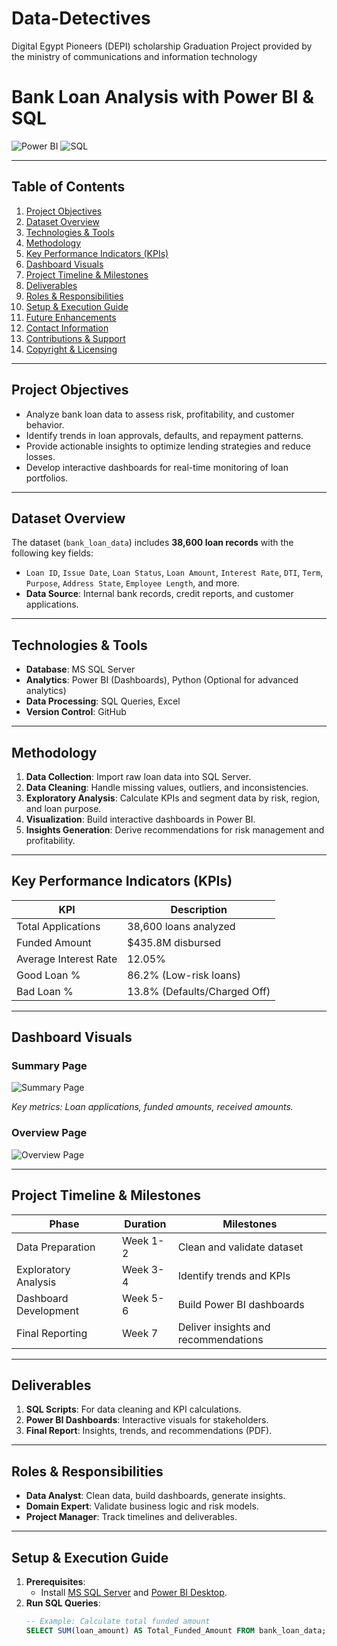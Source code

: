 # Data-Detectives
Digital Egypt Pioneers (DEPI) scholarship Graduation Project provided by the ministry of communications and information technology 


# Bank Loan Analysis with Power BI & SQL  
![Power BI](https://img.shields.io/badge/PowerBI-2023-blue) ![SQL](https://img.shields.io/badge/SQL-2023-green)  

---
## Table of Contents  
1. [Project Objectives](#project-objectives)  
2. [Dataset Overview](#dataset-overview)  
3. [Technologies & Tools](#technologies--tools)  
4. [Methodology](#methodology)  
5. [Key Performance Indicators (KPIs)](#key-performance-indicators-kpis)  
6. [Dashboard Visuals](#dashboard-visuals)  
7. [Project Timeline & Milestones](#project-timeline--milestones)  
8. [Deliverables](#deliverables)  
9. [Roles & Responsibilities](#roles--responsibilities)  
10. [Setup & Execution Guide](#setup--execution-guide)  
11. [Future Enhancements](#future-enhancements)  
12. [Contact Information](#contact-information)  
13. [Contributions & Support](#contributions--support)  
14. [Copyright & Licensing](#copyright--licensing)  

---

## Project Objectives  
- Analyze bank loan data to assess risk, profitability, and customer behavior.  
- Identify trends in loan approvals, defaults, and repayment patterns.  
- Provide actionable insights to optimize lending strategies and reduce losses.  
- Develop interactive dashboards for real-time monitoring of loan portfolios.  

---

## Dataset Overview  
The dataset (`bank_loan_data`) includes **38,600 loan records** with the following key fields:  
- `Loan ID`, `Issue Date`, `Loan Status`, `Loan Amount`, `Interest Rate`, `DTI`, `Term`, `Purpose`, `Address State`, `Employee Length`, and more.  
- **Data Source**: Internal bank records, credit reports, and customer applications.  

---

## Technologies & Tools  
- **Database**: MS SQL Server  
- **Analytics**: Power BI (Dashboards), Python (Optional for advanced analytics)  
- **Data Processing**: SQL Queries, Excel  
- **Version Control**: GitHub  

---

## Methodology  
1. **Data Collection**: Import raw loan data into SQL Server.  
2. **Data Cleaning**: Handle missing values, outliers, and inconsistencies.  
3. **Exploratory Analysis**: Calculate KPIs and segment data by risk, region, and loan purpose.  
4. **Visualization**: Build interactive dashboards in Power BI.  
5. **Insights Generation**: Derive recommendations for risk management and profitability.  

---

## Key Performance Indicators (KPIs)  
| KPI                  | Description                                  |  
|----------------------|----------------------------------------------|  
| Total Applications   | 38,600 loans analyzed                        |  
| Funded Amount        | $435.8M disbursed                            |  
| Average Interest Rate| 12.05%                                       |  
| Good Loan %          | 86.2% (Low-risk loans)                       |  
| Bad Loan %           | 13.8% (Defaults/Charged Off)                 |  

---

## Dashboard Visuals  
### Summary Page  
![Summary Page](https://drive.google.com/uc?id=1BeVnv3tcy1ms8e_fmDK_kyVTL7AKFBEL)

*Key metrics: Loan applications, funded amounts, received amounts.*  

### Overview Page  
![Overview Page](https://drive.google.com/uc?id=1qLn8pXZi-pPRotecbaSNqibFKcn9Zmb2)

---

## Project Timeline & Milestones  
| Phase                | Duration       | Milestones                          |  
|----------------------|----------------|-------------------------------------|  
| Data Preparation     | Week 1-2       | Clean and validate dataset          |  
| Exploratory Analysis | Week 3-4       | Identify trends and KPIs            |  
| Dashboard Development| Week 5-6       | Build Power BI dashboards           |  
| Final Reporting      | Week 7         | Deliver insights and recommendations|  

---

## Deliverables  
1. **SQL Scripts**: For data cleaning and KPI calculations.  
2. **Power BI Dashboards**: Interactive visuals for stakeholders.  
3. **Final Report**: Insights, trends, and recommendations (PDF).  

---

## Roles & Responsibilities  
- **Data Analyst**: Clean data, build dashboards, generate insights.  
- **Domain Expert**: Validate business logic and risk models.  
- **Project Manager**: Track timelines and deliverables.  

---

## Setup & Execution Guide  
1. **Prerequisites**:  
   - Install [MS SQL Server](https://www.microsoft.com/en-us/sql-server) and [Power BI Desktop](https://powerbi.microsoft.com/).  
2. **Run SQL Queries**:  
   ```sql  
   -- Example: Calculate total funded amount  
   SELECT SUM(loan_amount) AS Total_Funded_Amount FROM bank_loan_data;  
